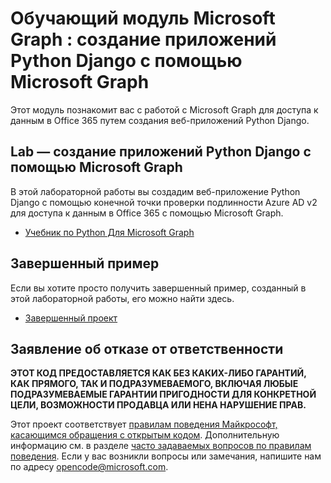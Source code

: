 # <a name="microsoft-graph-training-module---build-python-django-apps-with-microsoft-graph"></a>Обучающий модуль Microsoft Graph : создание приложений Python Django с помощью Microsoft Graph

Этот модуль познакомит вас с работой с Microsoft Graph для доступа к данным в Office 365 путем создания веб-приложений Python Django.

## <a name="lab---build-python-django-apps-with-microsoft-graph"></a>Lab — создание приложений Python Django с помощью Microsoft Graph

В этой лабораторной работы вы создадим веб-приложение Python Django с помощью конечной точки проверки подлинности Azure AD v2 для доступа к данным в Office 365 с помощью Microsoft Graph.

- [Учебник по Python Для Microsoft Graph](https://docs.microsoft.com/graph/tutorials/python)

## <a name="completed-sample"></a>Завершенный пример

Если вы хотите просто получить завершенный пример, созданный в этой лабораторной работы, его можно найти здесь.

- [Завершенный проект](demo)

## <a name="disclaimer"></a>Заявление об отказе от ответственности

**ЭТОТ КОД  ПРЕДОСТАВЛЯЕТСЯ КАК БЕЗ КАКИХ-ЛИБО ГАРАНТИЙ, КАК ПРЯМОГО, ТАК И ПОДРАЗУМЕВАЕМОГО, ВКЛЮЧАЯ ЛЮБЫЕ ПОДРАЗУМЕВАЕМЫЕ ГАРАНТИИ ПРИГОДНОСТИ ДЛЯ КОНКРЕТНОЙ ЦЕЛИ, ВОЗМОЖНОСТИ ПРОДАВЦА ИЛИ НЕНА НАРУШЕНИЕ ПРАВ.**

Этот проект соответствует [правилам поведения Майкрософт, касающимся обращения с открытым кодом](https://opensource.microsoft.com/codeofconduct/). Дополнительную информацию см. в разделе [часто задаваемых вопросов по правилам поведения](https://opensource.microsoft.com/codeofconduct/faq/). Если у вас возникли вопросы или замечания, напишите нам по адресу [opencode@microsoft.com](mailto:opencode@microsoft.com).
